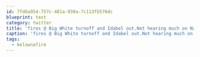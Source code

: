 ```yaml
---
id: 7fd6a954-757c-481a-930a-7c113fb576dc
blueprint: text
category: twitter
title: 'fires @ Big White turnoff and Idabel out.Not hearing much on Naramata fr.Disappointed (once again) in press conference on radio #kelownafire'
caption: 'fires @ Big White turnoff and Idabel out.Not hearing much on Naramata fr.Disappointed (once again) in press conference on radio <span class="hashtag hashtag_local">#<a href="http://tweettemp.darylchymko.ca/?tag=kelownafire">kelownafire</a>'
tags:
  - kelownafire
---
```

